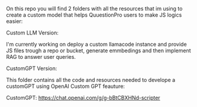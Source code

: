On this repo you will find 2 folders with all the resources that im using to create a custom model that helps QuuestionPro users to make JS logics easier:

Custom LLM Version:

I'm currently working on deploy a custom llamacode instance and provide JS files trough a repo or bucket, generate emmbedings and then implement RAG to answer user queries.

CustomGPT Version:

This folder contains all the code and resources needed to develope a customGPT using OpenAI Custom GPT feauture:

CustomGPT: https://chat.openai.com/g/g-bBtCBXHNd-scripter

